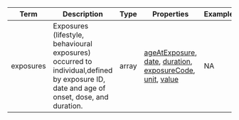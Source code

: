 |Term | Description | Type | Properties | Example | Enum|
| ---| ---| ---| ---| ---| --- |
| exposures | Exposures (lifestyle, behavioural exposures) occurred to individual,defined by exposure ID, date and age of onset, dose, and duration. | array | [ageAtExposure](./ageAtExposure.md), [date](./date.md), [duration](./duration.md), [exposureCode](./exposureCode.md), [unit](./unit.md), [value](./value.md) | NA | NA|

